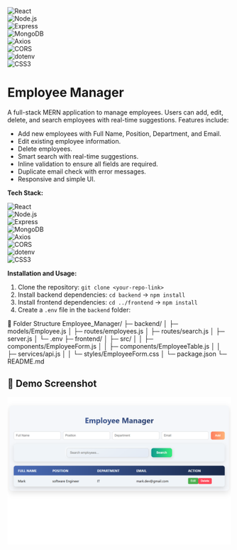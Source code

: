 ![React](https://img.shields.io/badge/React-61DAFB?logo=react&logoColor=black&style=for-the-badge)  
![Node.js](https://img.shields.io/badge/Node.js-339933?logo=node.js&logoColor=white&style=for-the-badge)  
![Express](https://img.shields.io/badge/Express-000000?logo=express&logoColor=white&style=for-the-badge)  
![MongoDB](https://img.shields.io/badge/MongoDB-47A248?logo=mongodb&logoColor=white&style=for-the-badge)  
![Axios](https://img.shields.io/badge/Axios-5A29E4?logo=axios&logoColor=white&style=for-the-badge)  
![CORS](https://img.shields.io/badge/CORS-000000?style=for-the-badge)  
![dotenv](https://img.shields.io/badge/dotenv-000000?logo=dotenv&logoColor=white&style=for-the-badge)  
![CSS3](https://img.shields.io/badge/CSS3-1572B6?logo=css3&logoColor=white&style=for-the-badge)

# Employee Manager

A full-stack MERN application to manage employees. Users can add, edit, delete, and search employees with real-time suggestions. Features include:

- Add new employees with Full Name, Position, Department, and Email.
- Edit existing employee information.
- Delete employees.
- Smart search with real-time suggestions.
- Inline validation to ensure all fields are required.
- Duplicate email check with error messages.
- Responsive and simple UI.

**Tech Stack:**  

![React](https://img.shields.io/badge/React-61DAFB?logo=react&logoColor=black&style=for-the-badge)  
![Node.js](https://img.shields.io/badge/Node.js-339933?logo=node.js&logoColor=white&style=for-the-badge)  
![Express](https://img.shields.io/badge/Express-000000?logo=express&logoColor=white&style=for-the-badge)  
![MongoDB](https://img.shields.io/badge/MongoDB-47A248?logo=mongodb&logoColor=white&style=for-the-badge)  
![Axios](https://img.shields.io/badge/Axios-5A29E4?logo=axios&logoColor=white&style=for-the-badge)  
![CORS](https://img.shields.io/badge/CORS-000000?style=for-the-badge)  
![dotenv](https://img.shields.io/badge/dotenv-000000?logo=dotenv&logoColor=white&style=for-the-badge)  
![CSS3](https://img.shields.io/badge/CSS3-1572B6?logo=css3&logoColor=white&style=for-the-badge)


**Installation and Usage:**
1. Clone the repository: `git clone <your-repo-link>`
2. Install backend dependencies: `cd backend` → `npm install`
3. Install frontend dependencies: `cd ../frontend` → `npm install`
4. Create a `.env` file in the `backend` folder:


📁 Folder Structure
Employee_Manager/
├─ backend/
│  ├─ models/Employee.js
│  ├─ routes/employees.js
│  ├─ routes/search.js
│  ├─ server.js
│  └─ .env
├─ frontend/
│  ├─ src/
│  │  ├─ components/EmployeeForm.js
│  │  ├─ components/EmployeeTable.js
│  │  ├─ services/api.js
│  │  └─ styles/EmployeeForm.css
│  └─ package.json
└─ README.md

## 📸 Demo Screenshot

![Employee Manager Demo](./frontend/demo-screenshot.png)